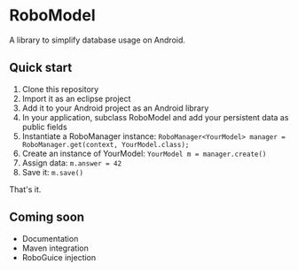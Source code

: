 RoboModel
=========

A library to simplify database usage on Android.


Quick start
-----------

1. Clone this repository
2. Import it as an eclipse project
3. Add it to your Android project as an Android library
4. In your application, subclass RoboModel and add your persistent data
   as public fields
5. Instantiate a RoboManager instance: `RoboManager<YourModel> manager =
RoboManager.get(context, YourModel.class);`
6. Create an instance of YourModel: `YourModel m = manager.create()`
7. Assign data: `m.answer = 42`
8. Save it: `m.save()`

That's it.


Coming soon
-----------

* Documentation
* Maven integration
* RoboGuice injection

